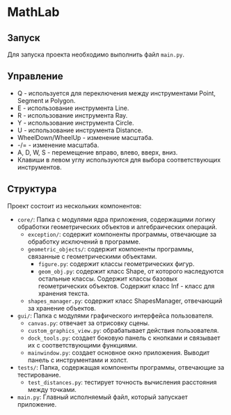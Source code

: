 # MathLab

## Запуск

Для запуска проекта необходимо выполнить файл `main.py`.

## Управление

- Q - используется для переключения между инструментами Point, Segment и Polygon.
- E - использование инструмента Line.
- R - использование инструмента Ray.
- Y - использование инструмента Circle.
- U - использование инструмента Distance.
- WheelDown/WheelUp - изменение масштаба.
- -/= - изменение масштаба.
-  A, D, W, S - перемещение вправо, влево, вверх, вниз. 
- Клавиши в левом углу используются для выбора соответствующих инструментов.

## Структура

Проект состоит из нескольких компонентов:

- `core/`: Папка с модулями ядра приложения, содержащими логику обработки геометрических объектов и алгебраических операций.
    - `exception/`:  содержит компоненты программы, отвечающие за обработку исключений в программе.
    - `geometric_objects/`: содержит компоненты программы, связанные с геометрическими объектами. 
        - `figure.py`: содержит классы геометрических фигур.
        - `geom_obj.py`: содержит класс Shape, от которого наследуются остальные классы. Содержит классы базовых геометрических объектов. Содержит класс Inf - класс для хранения текста.
    - `shapes_manager.py`: содержит класс ShapesManager, отвечающий за хранение объектов.
- `gui/`: Папка с модулями графического интерфейса пользователя.
  - `canvas.py`: отвечает за отрисовку сцены.
  - `custom_graphics_view.py`: обрабатывает действия пользователя.
  - `dock_tools.py`: создает боковую панель с кнопками и связывает их с соответствующими функциями.
  - `mainwindow.py`: создает основное окно приложения. Выводит панель с инструментами и холст.
- `tests/`: Папка, содержащая компоненты программы, отвечающие за тестирование.
  - `test_distances.py`: тестирует точность вычисления расстояния между точками.
- `main.py`: Главный исполняемый файл, который запускает приложение.

